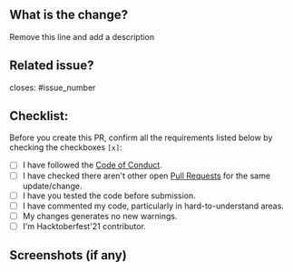 ## What is the change?
Remove this line and add a description

## Related issue?
closes: #issue_number

## Checklist:
Before you create this PR, confirm all the requirements listed below by checking the checkboxes `[x]`:

-   [ ] I have followed the [Code of Conduct](https://github.com/HackClubRAIT/Wizard-Of-Docs/blob/ec224497bce316f7b4736a901f70688f251cca87/CODE_OF_CONDUCT.md).
-   [ ] I have  checked there aren't other open [Pull Requests](https://github.com/HackClubRAIT/Frontend-Owls/pulls) for the same update/change.
-   [ ] I have you tested the code before submission.
-   [ ] I have commented my code, particularly in hard-to-understand areas.
-   [ ] My changes generates no new warnings.
-   [ ] I'm Hacktoberfest'21 contributor.

##  Screenshots (if any)
